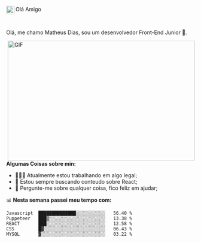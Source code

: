  Olá Amigo
</a>
</a>
<a href="https://www.linkedin.com/in/matheusdiascara/">
  <img align="left" alt="Abhishek's LinkedIN" width="22px" src="https://raw.githubusercontent.com/peterthehan/peterthehan/master/assets/linkedin.svg" />
</a>

<br />

Olá, me chamo Matheus Dias, sou um desenvolvedor Front-End Junior 🚀.

  <img align="right" alt="GIF" src="https://github.com/abhisheknaiidu/abhisheknaiidu/blob/master/code.gif?raw=true" width="500" height="320" />
  
**Algumas Coisas sobre min:**

- 👨🏽‍💻 Atualmente estou trabalhando em algo legal;
- 🌱 Estou sempre buscando conteudo sobre React; 
- 💬 Pergunte-me sobre qualquer coisa, fico feliz em ajudar;

📊 **Nesta semana passei meu tempo com:**
<!--START_SECTION:waka-->
```text
Javascript  ██████████████░░░░░░░░░░░   56.40 % 
Puppeteer   ███▒░░░░░░░░░░░░░░░░░░░░░   13.38 % 
REACT       ███░░░░░░░░░░░░░░░░░░░░░░   12.58 % 
CSS         █▓░░░░░░░░░░░░░░░░░░░░░░░   06.43 % 
MYSQL       ▓░░░░░░░░░░░░░░░░░░░░░░░░   03.22 % 
```
<!--END_SECTION:waka-->


